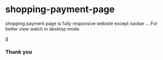 # shopping-payment-page
shopping payment page is fully responsive website except navbar ... 
For better view watch in desktop mode.

<a href="" target="_blank">d</a>

<h3>Thank you </h3>
